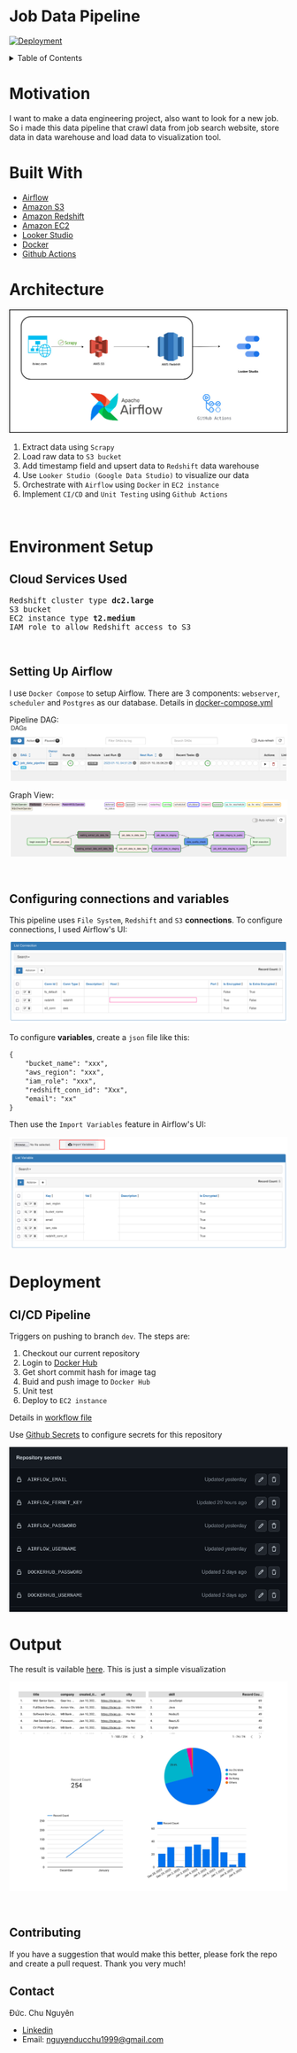 
# **Job Data Pipeline**

[![Deployment](https://github.com/chunguyenduc/job-data-pipeline/actions/workflows/cicd.yml/badge.svg?branch=dev)](https://github.com/chunguyenduc/job-data-pipeline/actions/workflows/cicd.yml)
<!-- TABLE OF CONTENTS -->
<details>
  <summary>Table of Contents</summary>
  <ol>
    <li><a href="#motivation">Motivation</a></li>
    <li><a href="#built-with">Built With</a></li>
    <li><a href="#architecture">Architecture</a></li>
    <li><a href="#environment-setup">Environment Setup</a></li>
    <li><a href="#deployment">Deployment</a></li>
    <li><a href="#output">Output</a></li>
    <li><a href="#contributing">Contributing</a></li>
    <li><a href="#contact">Contact</a></li
  </ol>
</details>

<!-- ABOUT THE PROJECT -->
# Motivation
I want to make a data engineering project, also want to look for a new job. So i made this data pipeline that crawl data from job search website, store data in data warehouse and load data to visualization tool.

# Built With

* [Airflow](https://airflow.apache.org/)
* [Amazon S3](https://aws.amazon.com/s3/)
* [Amazon Redshift](https://aws.amazon.com/redshift/)
* [Amazon EC2](https://aws.amazon.com/ec2/)
* [Looker Studio](https://datastudio.google.com/)
* [Docker](https://www.docker.com/)
* [Github Actions](https://github.com/features/actions)



# Architecture
![Data pipeline design](media/job-data-pipeline-architecture.jpg)

1. Extract data using `Scrapy`
2. Load raw data to `S3 bucket` 
4. Add timestamp field and upsert data to `Redshift` data warehouse
5. Use `Looker Studio (Google Data Studio)` to visualize our data 
6. Orchestrate with `Airflow` using `Docker` in `EC2 instance`
7. Implement `CI/CD` and `Unit Testing` using `Github Actions`  


<br />

# Environment Setup
## Cloud Services Used  

<pre>
Redshift cluster type <b>dc2.large</b>
S3 bucket
EC2 instance type <b>t2.medium</b> 
IAM role to allow Redshift access to S3
</pre>

<br />  

## Setting Up Airflow
I use `Docker Compose` to setup Airflow. There are 3 components: `webserver`, `scheduler` and `Postgres` as our database. Details in [docker-compose.yml](docker-compose.yml)  

Pipeline DAG:
![](media/job-data-pipeline-dag.png)


Graph View:
![](media/job-data-pipeline-graph.png)

<br />  

## Configuring connections and variables

This pipeline uses `File System`, `Redshift` and `S3` **connections**. To configure connections, I used Airflow's UI:  

![](media/job-data-pipeline-connections.png)


To configure **variables**, create a `json` file like this: 
```
{
	"bucket_name": "xxx",
	"aws_region": "xxx",
	"iam_role": "xxx",
	"redshift_conn_id": "Xxx",
	"email": "xx"
}

```
Then use the `Import Variables` feature in Airflow's UI:  

![](media/job-data-pipeline-variables.png)


# Deployment

## CI/CD Pipeline  

Triggers on pushing to branch `dev`. The steps are:  

1.  Checkout our current repository
2.  Login to [Docker Hub](https://hub.docker.com/)
3.  Get short commit hash for image tag
4.  Buid and push image to `Docker Hub`
5.  Unit test
6.  Deploy to `EC2 instance`
   
Details in [workflow file](.github/workflows/cicd.yml)

Use [Github Secrets](https://docs.github.com/en/actions/security-guides/encrypted-secrets) to configure secrets for this repository

![](media/job-data-pipeline-secrets.png)

# Output  

The result is vailable [here](https://datastudio.google.com/reporting/d8cf3a97-1f06-4854-8001-fb57c6b17c49). This is just a simple visualization  

![Job-ETL-Dashboard](media/job-data-pipeline-dashboard.jpg)



<br />

<!-- CONTRIBUTING -->
## Contributing

If you have a suggestion that would make this better, please fork the repo and create a pull request. Thank you very much!



<!-- CONTACT -->
## Contact

Đức. Chu Nguyên 
- [Linkedin](https://www.linkedin.com/in/nguyenducchu1999/)
- Email: nguyenducchu1999@gmail.com
